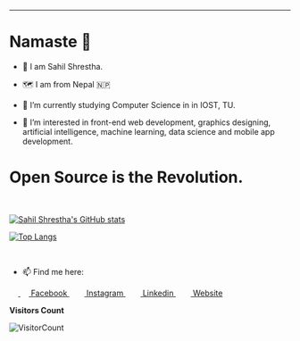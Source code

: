 ***********************************
# Namaste 🙏

- 👦 I am Sahil Shrestha.

- 🗺 I am from Nepal 🇳🇵  

- 🔭 I’m currently studying Computer Science in in IOST, TU.

- 🌱 I’m interested in front-end web development, graphics designing, artificial intelligence, machine learning, data science and mobile app development.

# Open Source is the Revolution.



&nbsp;&nbsp;&nbsp;&nbsp;&nbsp;&nbsp;&nbsp;&nbsp;&nbsp;&nbsp;&nbsp;&nbsp;&nbsp;&nbsp;&nbsp;&nbsp;&nbsp;&nbsp;&nbsp;&nbsp;&nbsp;&nbsp;&nbsp;&nbsp;&nbsp;&nbsp;&nbsp;&nbsp;&nbsp;&nbsp;&nbsp;&nbsp;&nbsp;&nbsp;&nbsp;&nbsp;&nbsp;&nbsp;&nbsp;&nbsp;&nbsp;&nbsp;&nbsp;&nbsp;&nbsp;&nbsp;&nbsp;&nbsp;&nbsp;&nbsp;&nbsp;&nbsp;&nbsp;&nbsp;&nbsp;&nbsp;&nbsp;&nbsp;&nbsp;&nbsp;&nbsp;&nbsp;&nbsp; <br>


[![Sahil Shrestha's GitHub stats](https://github-readme-stats.vercel.app/api?username=sahilian&show_icons=true&theme=onedark)](https://github.com/sahilian/github-readme-stats)


[![Top Langs](https://github-readme-stats.vercel.app/api/top-langs/?username=sahilian&layout=demo)](https://github.com/sahilian/github-readme-stats)


<br /> 

- 📫 Find me here:<br>

&nbsp;&nbsp;&nbsp;&nbsp;<a href = "https://www.facebook.com/sahilistic?ref=bookmarks" target="_blank"> <img src = "https://cdn1.iconfinder.com/data/icons/logotypes/32/square-facebook-256.png" height= 15px width = 15px> Facebook </a>&nbsp;&nbsp;
<a href = "https://www.instagram.com/sahilian_" target="_blank"><img src = "https://image.flaticon.com/icons/svg/174/174855.svg" height= 15px width = 15px> Instagram </a>&nbsp;&nbsp;
<a href = "https://www.linkedin.com/in/sahilian/" target="_blank"><img src = "https://image.flaticon.com/icons/svg/174/174857.svg" height= 15px width = 15px> Linkedin </a>&nbsp;&nbsp;
<a href = "https://sahilian.github.io/" target="_blank"><img src = "https://image.flaticon.com/icons/svg/841/841364.svg" height= 15px width = 15px> Website </a>

**Visitors Count** 

![VisitorCount](https://profile-counter.glitch.me/{sahilian}/count.svg)

